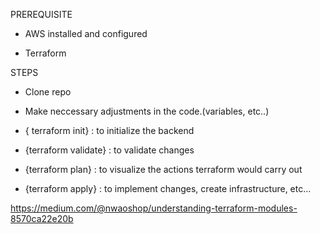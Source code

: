PREREQUISITE

- AWS installed and configured

- Terraform

STEPS

- Clone repo

- Make neccessary adjustments in the code.(variables, etc..)

- { terraform init} : to initialize the backend

- {terraform validate} : to validate changes

- {terraform plan} : to visualize the actions terraform would carry out

- {terraform apply} : to implement changes, create infrastructure, etc...

https://medium.com/@nwaoshop/understanding-terraform-modules-8570ca22e20b
